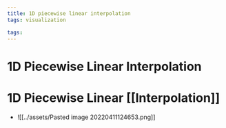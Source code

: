 ```yaml
---
title: 1D piecewise linear interpolation
tags: visualization

tags:
---
```


# 1D Piecewise Linear Interpolation

# 1D Piecewise Linear [[Interpolation]]
- ![[../assets/Pasted image 20220411124653.png]]






































































